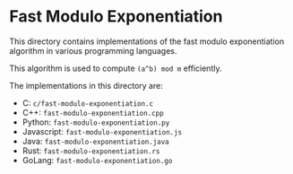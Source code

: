 # Fast Modulo Exponentiation

This directory contains implementations of the fast modulo exponentiation algorithm in various programming languages.

This algorithm is used to compute `(a^b) mod m` efficiently.

The implementations in this directory are:
- C: `c/fast-modulo-exponentiation.c`
- C++: `fast-modulo-exponentiation.cpp`
- Python: `fast-modulo-exponentiation.py`
- Javascript: `fast-modulo-exponentiation.js`
- Java: `fast-modulo-exponentiation.java`
- Rust: `fast-modulo-exponentiation.rs`
- GoLang: `fast-modulo-exponentiation.go`
